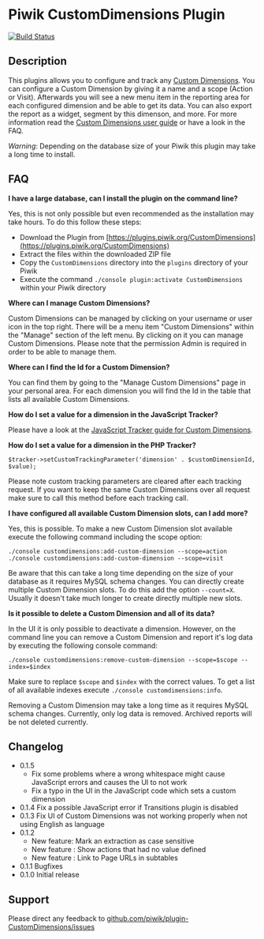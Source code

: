 # Piwik CustomDimensions Plugin

[![Build Status](https://travis-ci.org/piwik/plugin-CustomDimensions.svg?branch=master)](https://travis-ci.org/piwik/plugin-CustomDimensions)

## Description

This plugins allows you to configure and track any [Custom Dimensions](https://piwik.org/docs/custom-dimensions/). You can configure a Custom Dimension
by giving it a name and a scope (Action or Visit). Afterwards you will see a new menu item in the reporting area
for each configured dimension and be able to get its data. You can also export the report as a widget, segment by this
 dimenson, and more. For more information read the [Custom Dimensions user guide](https://piwik.org/docs/custom-dimensions/) or have a look in the FAQ.

*Warning*: Depending on the database size of your Piwik this plugin may take a long time to install.

## FAQ

__I have a large database, can I install the plugin on the command line?__

Yes, this is not only possible but even recommended as the installation may take hours. To do this follow these steps:

* Download the Plugin from [https://plugins.piwik.org/CustomDimensions](https://plugins.piwik.org/CustomDimensions)
* Extract the files within the downloaded ZIP file
* Copy the `CustomDimensions` directory into the `plugins` directory of your Piwik
* Execute the command `./console plugin:activate CustomDimensions` within your Piwik directory

__Where can I manage Custom Dimensions?__

Custom Dimensions can be managed by clicking on your username or user icon in the top right. There will be a menu
item "Custom Dimensions" within the "Manage" section of the left menu. By clicking on it you can manage Custom Dimensions.
Please note that the permission Admin is required in order to be able to manage them.

__Where can I find the Id for a Custom Dimension?__

You can find them by going to the "Manage Custom Dimensions" page in your personal area. For each dimension you will
find the Id in the table that lists all available Custom Dimensions.

__How do I set a value for a dimension in the JavaScript Tracker?__

Please have a look at the [JavaScript Tracker guide for Custom Dimensions](https://developer.piwik.org/guides/tracking-javascript-guide#custom-dimensions).

__How do I set a value for a dimension in the PHP Tracker?__

`$tracker->setCustomTrackingParameter('dimension' . $customDimensionId, $value);`

Please note custom tracking parameters are cleared after each tracking request. If you want to keep the same
Custom Dimensions over all request make sure to call this method before each tracking call.

__I have configured all available Custom Dimension slots, can I add more?__

Yes, this is possible. To make a new Custom Dimension slot available execute the following command including the scope option:

```
./console customdimensions:add-custom-dimension --scope=action
./console customdimensions:add-custom-dimension --scope=visit
```

Be aware that this can take a long time depending on the size of your database as it requires MySQL schema changes.
You can directly create multiple Custom Dimension slots. To do this add the option `--count=X`. Usually it doesn't take much
longer to create directly multiple new slots.

__Is it possible to delete a Custom Dimension and all of its data?__

In the UI it is only possible to deactivate a dimension. However, on the command line you can remove a Custom Dimension
and report it's log data by executing the following console command:

```
./console customdimensions:remove-custom-dimension --scope=$scope --index=$index
```

Make sure to replace `$scope` and `$index` with the correct values. To get a list of all available indexes execute `./console customdimensions:info`.

Removing a Custom Dimension may take a long time as it requires MySQL schema changes. Currently, only log data is removed. Archived reports will be
not deleted currently.

## Changelog

* 0.1.5 
  * Fix some problems where a wrong whitespace might cause JavaScript errors and causes the UI to not work
  * Fix a typo in the UI in the JavaScript code which sets a custom dimension  
* 0.1.4 Fix a possible JavaScript error if Transitions plugin is disabled
* 0.1.3 Fix UI of Custom Dimensions was not working properly when not using English as language
* 0.1.2
  * New feature: Mark an extraction as case sensitive
  * New feature : Show actions that had no value defined
  * New feature : Link to Page URLs in subtables
* 0.1.1 Bugfixes
* 0.1.0 Initial release

## Support

Please direct any feedback to [github.com/piwik/plugin-CustomDimensions/issues](https://github.com/piwik/plugin-CustomDimensions/issues)
